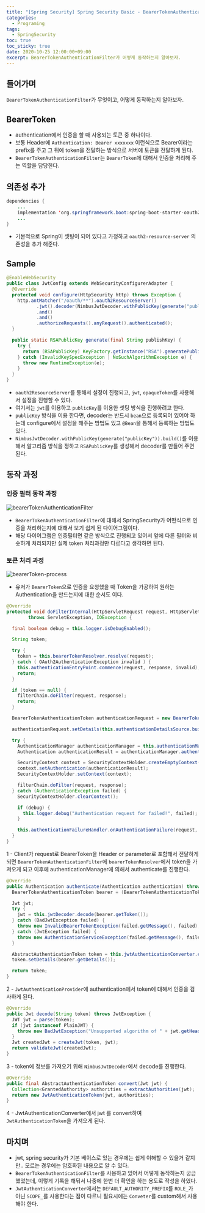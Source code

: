 ```yaml
---
title: "[Spring Security] Spring Security Basic - BearerTokenAuthenticationFilter" 
categories:
  - Programing
tags:
  - SpringSecurity
toc: true
toc_sticky: true
date: 2020-10-25 12:00:00+09:00
excerpt: BearerTokenAuthenticationFilter가 어떻게 동작하는지 알아보자.
---
```


## 들어가며
`BearerTokenAuthenticationFilter`가 무엇이고, 어떻게 동작하는지 알아보자.

## BearerToken
- authentication에서 인증을 할 때 사용되는 토큰 중 하나이다.
- 보통 Header에 `Authentication: Bearer xxxxxxx` 이런식으로 Bearer이라는 prefix를 주고 그 뒤에 token을 전달하는 방식으로 서버에
토큰을 전달하게 된다.
- `BearerTokenAuthenticationFilter`는 `BearerToken`에 대해서 인증을 처리해 주는 역할을 담당한다.

## 의존성 추가
```java
dependencies {
	...
	implementation 'org.springframework.boot:spring-boot-starter-oauth2-resource-server'
    ...
}
```
- 기본적으로 Spring이 셋팅이 되어 있다고 가정하고 `oauth2-resource-server` 의존성을 추가 해준다.

## Sample
```java
@EnableWebSecurity
public class JwtConfig extends WebSecurityConfigurerAdapter {
  @Override
  protected void configure(HttpSecurity http) throws Exception {
    http.antMatcher("/oauth/**").oauth2ResourceServer()
           .jwt().decoder(NimbusJwtDecoder.withPublicKey(generate("publicKey")).build())
           .and()
           .and()
           .authorizeRequests().anyRequest().authenticated();
  }

  public static RSAPublicKey generate(final String publishKey) {
    try {
      return (RSAPublicKey) KeyFactory.getInstance("RSA").generatePublic(new X509EncodedKeySpec(Base64.getDecoder().decode(publishKey.getBytes())));
    } catch (InvalidKeySpecException | NoSuchAlgorithmException e) {
      throw new RuntimeException(e);
    }
  }
}
```
- `oauth2ResourceServer`를 통해서 설정이 진행되고, `jwt`, `opaqueToken`를 사용해서 설정을 진행할 수 있다.
- 여기서는 `jwt`를 이용하고 `publicKey`를 이용한 셋팅 방식을 진행하려고 한다.
- `publicKey` 방식을 이용 한다면, decoder는 반드시 `bean`으로 등록되어 있어야 하는데 configure에서 설정을 해주는 방법도 있고
`@Bean`을 통해서 등록하는 방법도 있다.
- `NimbusJwtDecoder.withPublicKey(generate("publicKey")).build()`를 이용해서 알고리즘 방식을 정하고 `RSAPublicKey`를 생성해서 decoder를 만들어 주면 된다.

## 동작 과정
### 인증 필터 동작 과정
![bearerTokenAuthenticationFilter](/assets/images/spring-security/bearerTokenAuthenticationFilter.png)
- `BearerTokenAuthenticationFilter`에 대해서 SpringSecurity가 어떤식으로 인증을 처리하는지에 대해서 보기 쉽게 된 다이어그램이다.
- 해당 다이어그램은 인증필터면 같은 방식으로 진행되고 있어서 앞에 다른 필터와 비슷하게 처리되지만 실제 token 처리과정만 다르다고 생각하면 된다.

### 토큰 처리 과정
![bearerToken-process](/assets/images/spring-security/bearerToken-process.png)
- 유저가 `BearerToken`으로 인증을 요청했을 때 Token을 가공하여 원하는 Authentication을 만드는지에 대한 순서도 이다.


```java
@Override
protected void doFilterInternal(HttpServletRequest request, HttpServletResponse response, FilterChain filterChain)
		throws ServletException, IOException {

  final boolean debug = this.logger.isDebugEnabled();

  String token;

  try {
    token = this.bearerTokenResolver.resolve(request);
  } catch ( OAuth2AuthenticationException invalid ) {
    this.authenticationEntryPoint.commence(request, response, invalid);
    return;
  }

  if (token == null) {
    filterChain.doFilter(request, response);
    return;
  }

  BearerTokenAuthenticationToken authenticationRequest = new BearerTokenAuthenticationToken(token);

  authenticationRequest.setDetails(this.authenticationDetailsSource.buildDetails(request));

  try {
    AuthenticationManager authenticationManager = this.authenticationManagerResolver.resolve(request);
    Authentication authenticationResult = authenticationManager.authenticate(authenticationRequest);

    SecurityContext context = SecurityContextHolder.createEmptyContext();
    context.setAuthentication(authenticationResult);
    SecurityContextHolder.setContext(context);

    filterChain.doFilter(request, response);
  } catch (AuthenticationException failed) {
    SecurityContextHolder.clearContext();

    if (debug) {
      this.logger.debug("Authentication request for failed!", failed);
    }

    this.authenticationFailureHandler.onAuthenticationFailure(request, response, failed);
  }
}
```
1 - Client가 request로 BearerToken을 Header or parameter로 포함해서 전달하게 되면 `BearerTokenAuthenticationFilter`에 `bearerTokenResolver`에서 token을 가져오게 되고 이후에 authenticationManager에
의해서 authenticate를 진행한다.

```java
@Override
public Authentication authenticate(Authentication authentication) throws AuthenticationException {
  BearerTokenAuthenticationToken bearer = (BearerTokenAuthenticationToken) authentication;

  Jwt jwt;
  try {
    jwt = this.jwtDecoder.decode(bearer.getToken());
  } catch (BadJwtException failed) {
    throw new InvalidBearerTokenException(failed.getMessage(), failed);
  } catch (JwtException failed) {
    throw new AuthenticationServiceException(failed.getMessage(), failed);
  }

  AbstractAuthenticationToken token = this.jwtAuthenticationConverter.convert(jwt);
  token.setDetails(bearer.getDetails());

  return token;
}
```
2 - `JwtAuthenticationProvider`에 authentication에서 token에 대해서 인증을 검사하게 된다.

```java
@Override
public Jwt decode(String token) throws JwtException {
  JWT jwt = parse(token);
  if (jwt instanceof PlainJWT) {
    throw new BadJwtException("Unsupported algorithm of " + jwt.getHeader().getAlgorithm());
  }
  Jwt createdJwt = createJwt(token, jwt);
  return validateJwt(createdJwt);
}
```
3 - token에 정보를 가져오기 위해 `NimbusJwtDecoder`에서 decode를 진행한다. 

```java
@Override
public final AbstractAuthenticationToken convert(Jwt jwt) {
  Collection<GrantedAuthority> authorities = extractAuthorities(jwt);
  return new JwtAuthenticationToken(jwt, authorities);
}
```
4 - JwtAuthenticationConverter에서 jwt 를 convert하여 `JwtAuthenticationToken`을 가져오게 된다.


## 마치며
- jwt, spring security가 기본 베이스로 있는 경우에는 쉽게 이해할 수 있을거 같지만.. 모르는 경우에는 암호화된 내용으로 알 수 있다.
- `BearerTokenAuthenticationFilter`를 사용하고 있어서 어떻게 동작하는지 궁금했었는데, 이렇게 기록을 해둬서 나중에 한번 더 확인을 하는 용도로 작성을 하였다.   
- `JwtAuthenticationConverter`에서는 `DEFAULT_AUTHORITY_PREFIX`를 `ROLE_`가 아닌 `SCOPE_`를 사용한다는 점이 다르니 필요시에는
`Conveter`를 custom해서 사용해야 한다.
